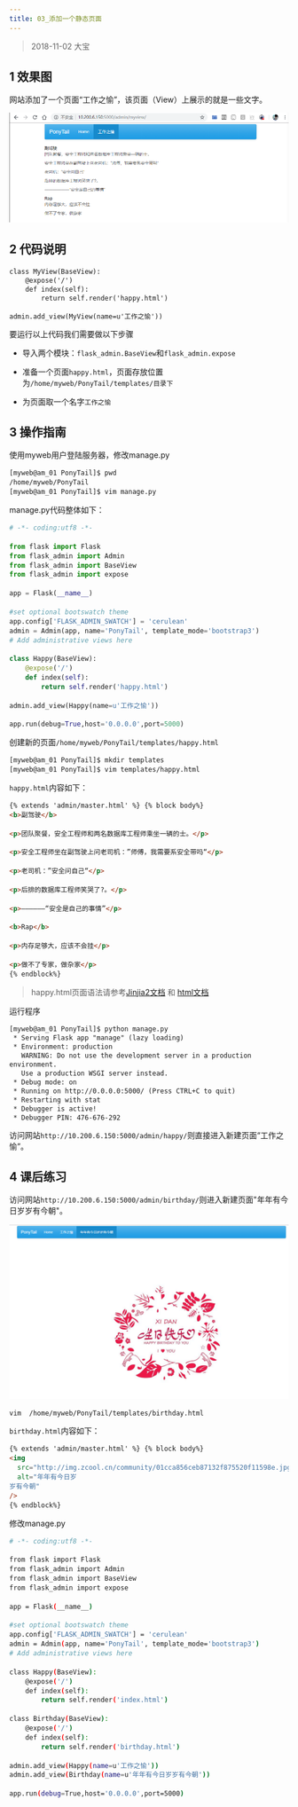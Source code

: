 ```yaml
---
title: 03_添加一个静态页面
---
```


> 2018-11-02 大宝

## 1 效果图

网站添加了一个页面“工作之愉”，该页面（View）上展示的就是一些文字。

![](pic/04.png)

## 2 代码说明

```shell
class MyView(BaseView):
    @expose('/')
    def index(self):
        return self.render('happy.html')

admin.add_view(MyView(name=u'工作之愉'))
```

要运行以上代码我们需要做以下步骤

- 导入两个模块：`flask_admin.BaseView`和`flask_admin.expose`

- 准备一个页面`happy.html`，页面存放位置为`/home/myweb/PonyTail/templates/目录下`
- 为页面取一个名字`工作之愉`

## 3 操作指南

使用myweb用户登陆服务器，修改manage.py

```bash
[myweb@am_01 PonyTail]$ pwd
/home/myweb/PonyTail
[myweb@am_01 PonyTail]$ vim manage.py
```

manage.py代码整体如下：

```python
# -*- coding:utf8 -*-

from flask import Flask
from flask_admin import Admin
from flask_admin import BaseView
from flask_admin import expose

app = Flask(__name__)

#set optional bootswatch theme
app.config['FLASK_ADMIN_SWATCH'] = 'cerulean'
admin = Admin(app, name='PonyTail', template_mode='bootstrap3')
# Add administrative views here

class Happy(BaseView):
    @expose('/')
    def index(self):
        return self.render('happy.html')

admin.add_view(Happy(name=u'工作之愉'))

app.run(debug=True,host='0.0.0.0',port=5000)
```

创建新的页面`/home/myweb/PonyTail/templates/happy.html`

```bash
[myweb@am_01 PonyTail]$ mkdir templates
[myweb@am_01 PonyTail]$ vim templates/happy.html
```

`happy.html`内容如下：

```html
{% extends 'admin/master.html' %} {% block body%}
<b>副驾驶</b>

<p>团队聚餐，安全工程师和两名数据库工程师乘坐一辆的士。</p>

<p>安全工程师坐在副驾驶上问老司机：”师傅，我需要系安全带吗“</p>

<p>老司机：”安全问自己“</p>

<p>后排的数据库工程师笑哭了?。</p>

<p>——————“安全是自己的事情”</p>

<b>Rap</b>

<p>内存足够大，应该不会挂</p>

<p>做不了专家，做杂家</p>
{% endblock%}
```

> happy.html页面语法请参考[Jinjia2文档](https://link.jianshu.com/?t=http://docs.jinkan.org/docs/jinja2/) 和 [html文档](http://www.w3school.com.cn/tags/html_ref_byfunc.asp)

运行程序

```shell
[myweb@am_01 PonyTail]$ python manage.py
 * Serving Flask app "manage" (lazy loading)
 * Environment: production
   WARNING: Do not use the development server in a production environment.
   Use a production WSGI server instead.
 * Debug mode: on
 * Running on http://0.0.0.0:5000/ (Press CTRL+C to quit)
 * Restarting with stat
 * Debugger is active!
 * Debugger PIN: 476-676-292
```

访问网站`http://10.200.6.150:5000/admin/happy/`则直接进入新建页面“工作之愉”。

## 4 课后练习

访问网站`http://10.200.6.150:5000/admin/birthday/`则进入新建页面"年年有今日岁岁有今朝"。

![](pic/05.png)

```shell
vim  /home/myweb/PonyTail/templates/birthday.html
```

`birthday.html`内容如下：

```html
{% extends 'admin/master.html' %} {% block body%}
<img
  src="http://img.zcool.cn/community/01cca856ceb87132f875520f11598e.jpg@1280w_1l_2o_100sh.jpg"
  alt="年年有今日岁
岁有今朝"
/>
{% endblock%}
```

修改manage.py

```bash
# -*- coding:utf8 -*-

from flask import Flask
from flask_admin import Admin
from flask_admin import BaseView
from flask_admin import expose

app = Flask(__name__)

#set optional bootswatch theme
app.config['FLASK_ADMIN_SWATCH'] = 'cerulean'
admin = Admin(app, name='PonyTail', template_mode='bootstrap3')
# Add administrative views here

class Happy(BaseView):
    @expose('/')
    def index(self):
        return self.render('index.html')

class Birthday(BaseView):
    @expose('/')
    def index(self):
        return self.render('birthday.html')

admin.add_view(Happy(name=u'工作之愉'))
admin.add_view(Birthday(name=u'年年有今日岁岁有今朝'))

app.run(debug=True,host='0.0.0.0',port=5000)
```
